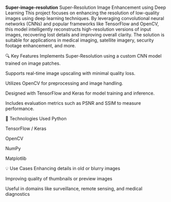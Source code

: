 **Super-image-resolution**
Super-Resolution Image Enhancement using Deep Learning This project focuses on enhancing the resolution of low-quality images using deep learning techniques. By leveraging convolutional neural networks (CNNs) and popular frameworks like TensorFlow and OpenCV, this model intelligently reconstructs high-resolution versions of input images, recovering lost details and improving overall clarity. The solution is suitable for applications in medical imaging, satellite imagery, security footage enhancement, and more.

🔍 Key Features
Implements Super-Resolution using a custom CNN model trained on image patches.

Supports real-time image upscaling with minimal quality loss.

Utilizes OpenCV for preprocessing and image handling.

Designed with TensorFlow and Keras for model training and inference.

Includes evaluation metrics such as PSNR and SSIM to measure performance.

📁 Technologies Used
Python

TensorFlow / Keras

OpenCV

NumPy

Matplotlib

💡 Use Cases
Enhancing details in old or blurry images

Improving quality of thumbnails or preview images

Useful in domains like surveillance, remote sensing, and medical diagnostics
